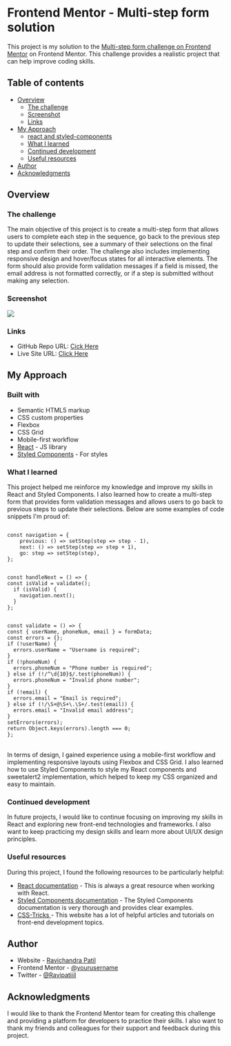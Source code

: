 # Frontend Mentor - Multi-step form solution

This project is my solution to the [Multi-step form challenge on Frontend Mentor](https://www.frontendmentor.io/challenges/multistep-form-YVAnSdqQBJ) on Frontend Mentor. This challenge provides a realistic project that can help improve coding skills.

## Table of contents

- [Overview](#overview)
  - [The challenge](#the-challenge)
  - [Screenshot](#screenshot)
  - [Links](#links)
- [My Approach](#my-process)
  - [react and styled-components](#built-with)
  - [What I learned](#what-i-learned)
  - [Continued development](#continued-development)
  - [Useful resources](#useful-resources)
- [Author](#author)
- [Acknowledgments](#acknowledgments)

## Overview

### The challenge

The main objective of this project is to create a multi-step form that allows users to complete each step in the sequence, go back to the previous step to update their selections, see a summary of their selections on the final step and confirm their order. The challenge also includes implementing responsive design and hover/focus states for all interactive elements. The form should also provide form validation messages if a field is missed, the email address is not formatted correctly, or if a step is submitted without making any selection.

### Screenshot

![](https://i.ibb.co/yW9gm1x/Multi-step-form-desk.png)

### Links

- GitHub Repo URL: [Cick Here](https://github.com/Ravip925/Multi-Step-Form-frontend)
- Live Site URL: [Click Here](https://multi-step-form-frontend-ravip925.vercel.app/)

## My Approach

### Built with

- Semantic HTML5 markup
- CSS custom properties
- Flexbox
- CSS Grid
- Mobile-first workflow
- [React](https://reactjs.org/) - JS library
- [Styled Components](https://styled-components.com/) - For styles

### What I learned

<p>This project helped me reinforce my knowledge and improve my skills in React and Styled Components. I also learned how to create a multi-step form that provides form validation messages and allows users to go back to previous steps to update their selections. Below are some examples of code snippets I'm proud of:</p>
<code>
const navigation = {
    previous: () => setStep(step => step - 1),
    next: () => setStep(step => step + 1),
    go: step => setStep(step),
};
</br>
const handleNext = () => {
const isValid = validate();
  if (isValid) {
    navigation.next();
  }
};
</br>
const validate = () => {
const { userName, phoneNum, email } = formData;
const errors = {};
if (!userName) {
  errors.userName = "Username is required";
}
if (!phoneNum) {
  errors.phoneNum = "Phone number is required";
} else if (!/^\d{10}$/.test(phoneNum)) {
  errors.phoneNum = "Invalid phone number";
}
if (!email) {
  errors.email = "Email is required";
} else if (!/\S+@\S+\.\S+/.test(email)) {
  errors.email = "Invalid email address";
}
setErrors(errors);
return Object.keys(errors).length === 0;
};
</code>
</br>

In terms of design, I gained experience using a mobile-first workflow and implementing responsive layouts using Flexbox and CSS Grid. I also learned how to use Styled Components to style my React components and sweetalert2 implementation, which helped to keep my CSS organized and easy to maintain.

### Continued development

In future projects, I would like to continue focusing on improving my skills in React and exploring new front-end technologies and frameworks. I also want to keep practicing my design skills and learn more about UI/UX design principles.

### Useful resources

During this project, I found the following resources to be particularly helpful:

- [React documentation](https://legacy.reactjs.org/docs/getting-started.html) - This is always a great resource when working with React.
- [Styled Components documentation](https://styled-components.com/docs) - The Styled Components documentation is very thorough and provides clear examples.
- [CSS-Tricks ](https://css-tricks.com/) - This website has a lot of helpful articles and tutorials on front-end development topics.

## Author

- Website - [Ravichandra Patil](https://www.your-site.com)
- Frontend Mentor - [@yourusername](https://www.frontendmentor.io/profile/yourusername)
- Twitter - [@Ravipatiiil](https://twitter.com/Ravipatiiil)

## Acknowledgments

I would like to thank the Frontend Mentor team for creating this challenge and providing a platform for developers to practice their skills. I also want to thank my friends and colleagues for their support and feedback during this project.
